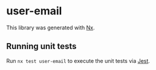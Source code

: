 # user-email

This library was generated with [Nx](https://nx.dev).

## Running unit tests

Run `nx test user-email` to execute the unit tests via [Jest](https://jestjs.io).
